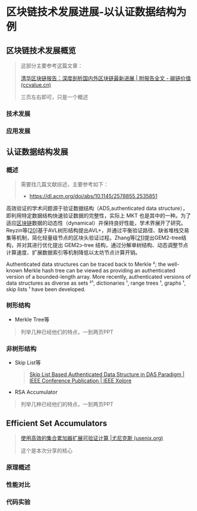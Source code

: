 # 区块链技术发展进展-以认证数据结构为例

## 区块链技术发展概览

> 这部分主要参考这篇文章：
>
> [清华区块链报告：深度剖析国内外区块链最新进展 | 附报告全文 - 碳链价值 (ccvalue.cn)](https://www.ccvalue.cn/article/414856.html)
>
> 三页左右即可，只是一个概述

### 技术发展



### 应用发展



## 认证数据结构发展

### 概述

> 需要找几篇文献综述，主要参考如下：
>
> - https://dl.acm.org/doi/abs/10.1145/2578855.2535851

高效验证的学术问题源于验证数据结构（ADS,authenticated data structure），即利用特定数据结构快速验证数据的完整性，实际上 MKT 也是其中的一种。为了适应[区块链](http://www.infocomm-journal.com/txxb/article/2020/1000-436x/1000-436x-41-1-00134.shtml#)数据的动态性（dynamical）并保持良好性能，学术界展开了研究。Reyzin等[[20](javascript:;)]基于AVL树形结构提出AVL+，并通过平衡验证路径、缺省堆栈交易集等机制，简化轻量级节点的区块头验证过程。Zhang等[[21](javascript:;)]提出GEM2-tree结构，并对其进行优化提出 GEM2כ-tree 结构，通过分解单树结构、动态调整节点计算速度、扩展数据索引等机制降低以太坊节点计算开销。

Authenticated data structures can be traced back to Merkle ²; the well-known Merkle hash tree can be viewed as providing an authenticated version of a bounded-length array. More recently, authenticated versions of data structures as diverse as sets ²¹, dictionaries ¹, range trees ¹, graphs ¹, skip lists ¹ have been developed.

### 树形结构

- Merkle Tree等

> 列举几种已经他们的特点，一到两页PPT

### 非树形结构

- Skip List等

  > [Skip List Based Authenticated Data Structure in DAS Paradigm | IEEE Conference Publication | IEEE Xplore](https://ieeexplore.ieee.org/abstract/document/5280100)

- RSA Accumulator

> 列举几种已经他们的特点，一到两页PPT

## Efficient Set Accumulators

> [使用高效的集合累加器扩展可验证计算 |尤尼克斯 (usenix.org)](https://www.usenix.org/conference/usenixsecurity20/presentation/ozdemir)
>
> 这个是本次分享的核心

### 原理概述



### 性能对比



### 代码实验



